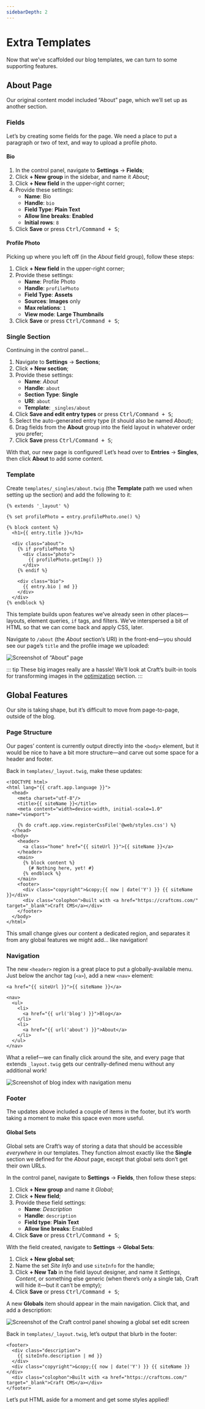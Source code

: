 ```yaml
---
sidebarDepth: 2
---
```


# Extra Templates

Now that we’ve scaffolded our blog templates, we can turn to some supporting features.

## About Page

Our original content model included “About” page, which we’ll set up as another section.

### Fields

Let’s by creating some fields for the page. We need a place to put a paragraph or two of text, and way to upload a profile photo.

#### Bio

1. In the control panel, navigate to **Settings** &rarr; **Fields**;
1. Click **+ New group** in the sidebar, and name it _About_;
1. Click **+ New field** in the upper-right corner;
1. Provide these settings:
    - **Name**: Bio
    - **Handle**: `bio`
    - **Field Type**: **Plain Text**
    - **Allow line breaks**: **Enabled**
    - **Initial rows**: `8`
1. Click **Save** or press <kbd>Ctrl/Command + S</kbd>;

#### Profile Photo

Picking up where you left off (in the _About_ field group), follow these steps:

1. Click **+ New field** in the upper-right corner;
1. Provide these settings:
    - **Name**: Profile Photo
    - **Handle**: `profilePhoto`
    - **Field Type**: **Assets**
    - **Sources**: **Images** only
    - **Max relations**: `1`
    - **View mode**: **Large Thumbnails**
1. Click **Save** or press <kbd>Ctrl/Command + S</kbd>;

### Single Section

Continuing in the control panel…

1. Navigate to **Settings** &rarr; **Sections**;
1. Click **+ New section**;
1. Provide these settings:
    - **Name**: _About_
    - **Handle**: `about`
    - **Section Type**: **Single**
    - **URI**: `about`
    - **Template**: `_singles/about`
1. Click **Save and edit entry types** or press <kbd>Ctrl/Command + S</kbd>;
1. Select the auto-generated entry type (it should also be named _About_);
1. Drag fields from the **About** group into the field layout in whatever order you prefer;
1. Click **Save** press <kbd>Ctrl/Command + S</kbd>;

With that, our new page is configured! Let’s head over to **Entries** &rarr; **Singles**, then click **About** to add some content.

### Template

Create `templates/_singles/about.twig` (the **Template** path we used when setting up the section) and add the following to it:

```twig
{% extends '_layout' %}

{% set profilePhoto = entry.profilePhoto.one() %}

{% block content %}
  <h1>{{ entry.title }}</h1>

  <div class="about">
    {% if profilePhoto %}
      <div class="photo">
        {{ profilePhoto.getImg() }}
      </div>
    {% endif %}

    <div class="bio">
      {{ entry.bio | md }}
    </div>
  </div>
{% endblock %}
```

This template builds upon features we’ve already seen in other places—layouts, element queries, `if` tags, and filters. We’ve interspersed a bit of HTML so that we can come back and apply CSS, later.

Navigate to `/about` (the _About_ section’s URI) in the front-end—you should see our page’s `title` and the profile image we uploaded:

<BrowserShot url="https://tutorial.ddev.site/about" :link="false">
<img src="../images/twig-single.png" alt="Screenshot of “About” page" />
</BrowserShot>

::: tip
These big images really are a hassle! We’ll look at Craft’s built-in tools for transforming images in the [optimization](../more/optimization.md#asset-transforms) section.
:::

## Global Features

Our site is taking shape, but it’s difficult to move from page-to-page, outside of the blog.

### Page Structure

Our pages’ content is currently output directly into the `<body>` element, but it would be nice to have a bit more structure—and carve out some space for a header and footer.

Back in `templates/_layout.twig`, make these updates:

```twig{11-14,18-22}
<!DOCTYPE html>
<html lang="{{ craft.app.language }}">
  <head>
    <meta charset="utf-8"/>
    <title>{{ siteName }}</title>
    <meta content="width=device-width, initial-scale=1.0" name="viewport">

    {% do craft.app.view.registerCssFile('@web/styles.css') %}
  </head>
  <body>
    <header>
      <a class="home" href="{{ siteUrl }}">{{ siteName }}</a>
    </header>
    <main>
      {% block content %}
        {# Nothing here, yet! #}
      {% endblock %}
    </main>
    <footer>
      <div class="copyright">&copy;{{ now | date('Y') }} {{ siteName }}</div>
      <div class="colophon">Built with <a href="https://craftcms.com/" target="_blank">Craft CMS</a></div>
    </footer>
  </body>
</html>
```

This small change gives our content a dedicated region, and separates it from any global features we might add… like navigation!

### Navigation

The new `<header>` region is a great place to put a globally-available menu. Just below the anchor tag (`<a>`), add a new `<nav>` element:

```twig{3}
<a href="{{ siteUrl }}">{{ siteName }}</a>

<nav>
  <ul>
    <li>
      <a href="{{ url('blog') }}">Blog</a>
    </li>
    <li>
      <a href="{{ url('about') }}">About</a>
    </li>
  </ul>
</nav>
```

What a relief—we can finally click around the site, and every page that extends `_layout.twig` gets our centrally-defined menu without any additional work!

<BrowserShot url="https://tutorial.ddev.site/blog" :link="false">
<img src="../images/twig-navigation.png" alt="Screenshot of blog index with navigation menu" />
</BrowserShot>

### Footer

The updates above included a couple of items in the footer, but it’s worth taking a moment to make this space even more useful.

#### Global Sets

Global sets are Craft’s way of storing a data that should be accessible _everywhere_ in our templates. They function almost exactly like the **Single** section we defined for the _About_ page, except that global sets don’t get their own URLs.

In the control panel, navigate to **Settings** &rarr; **Fields**, then follow these steps:

1. Click **+ New group** and name it _Global_;
1. Click **+ New field**;
1. Provide these field settings:
    - **Name**: _Description_
    - **Handle**: `description`
    - **Field type**: **Plain Text**
    - **Allow line breaks**: Enabled
1. Click **Save** or press <kbd>Ctrl/Command + S</kbd>;

With the field created, navigate to **Settings** &rarr; **Global Sets**:

1. Click **+ New global set**;
1. Name the set _Site Info_ and use `siteInfo` for the handle;
1. Click **+ New Tab** in the field layout designer, and name it _Settings_, _Content_, or something else generic (when there’s only a single tab, Craft will hide it—but it can’t be empty);
1. Click **Save** or press <kbd>Ctrl/Command + S</kbd>;

A new **Globals** item should appear in the main navigation. Click that, and add a description:

<BrowserShot url="https://tutorial.ddev.site/admin/globals/siteInfo" :link="false">
<img src="../images/globals.png" alt="Screenshot of the Craft control panel showing a global set edit screen" />
</BrowserShot>

Back in `templates/_layout.twig`, let’s output that blurb in the footer:

```twig{2-4}
<footer>
  <div class="description">
    {{ siteInfo.description | md }}
  </div>
  <div class="copyright">&copy;{{ now | date('Y') }} {{ siteName }}</div>
  <div class="colophon">Built with <a href="https://craftcms.com/" target="_blank">Craft CMS</a></div>
</footer>
```

Let’s put HTML aside for a moment and get some styles applied!
